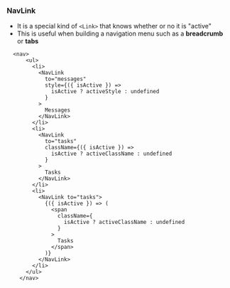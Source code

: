 ### NavLink
* It is a special kind of `<Link>` that knows whether or no it is "active"
* This is useful when building a navigation menu such as a **breadcrumb** or **tabs**

```tsx
  <nav>
      <ul>
        <li>
          <NavLink
            to="messages"
            style={({ isActive }) =>
              isActive ? activeStyle : undefined
            }
          >
            Messages
          </NavLink>
        </li>
        <li>
          <NavLink
            to="tasks"
            className={({ isActive }) =>
              isActive ? activeClassName : undefined
            }
          >
            Tasks
          </NavLink>
        </li>
        <li>
          <NavLink to="tasks">
            {({ isActive }) => (
              <span
                className={
                  isActive ? activeClassName : undefined
                }
              >
                Tasks
              </span>
            )}
          </NavLink>
        </li>
      </ul>
    </nav>
```